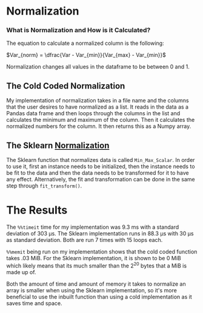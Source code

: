 # Normalization

### What is Normalization and How is it Calculated?

The equation to calculate a normalized column is the following:

$Var_{norm} = \dfrac{Var - Var_{min}}{Var_{max} - Var_{min}}$

Normalization changes all values in the dataframe to be between 0 and 1.

## The Cold Coded Normalization

My implementation of normalization takes in a file name and the columns that the user desires to have normalized as a list. It reads in the data as a Pandas data frame and then loops through the columns in the list and calculates the minimum and maximum of the column. Then it calculates the normalized numbers for the column. It then returns this as a Numpy array.

## The Sklearn [Normalization](https://scikit-learn.org/stable/modules/generated/sklearn.preprocessing.MinMaxScaler.html)

The Sklearn function that normalizes data is called `Min_Max_Scalar`. In order to use it, first an instance needs to be initialized, then the instance needs to be fit to the data and then the data needs to be transformed for it to have any effect. Alternatively, the fit and transformation can be done in the same step through `fit_transform()`.

# The Results

The `%%timeit` time for my implementation was 9.3 ms with a standard deviation of 303 µs. The Sklearn implementation runs in 88.3 µs with 30 µs as standard deviation. Both are run 7 times with 15 loops each.

`%%memit` being run on my implementation shows that the cold coded function takes .03 MiB. For the Sklearn implementation, it is shown to be 0 MiB which likely means that its much smaller than the $2^{20}$ bytes that a MiB is made up of.

Both the amount of time and amount of memory it takes to normalize an array is smaller when using the Sklearn implementation, so it's more beneficial to use the inbuilt function than using a cold implementation as it saves time and space.